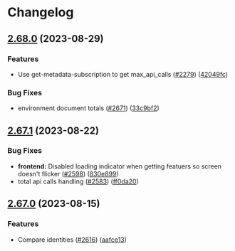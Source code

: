 # Changelog

## [2.68.0](https://github.com/Flagsmith/flagsmith/compare/flagsmith-frontend-v2.67.1...flagsmith-frontend-v2.68.0) (2023-08-29)


### Features

* Use get-metadata-subscription to get max_api_calls ([#2279](https://github.com/Flagsmith/flagsmith/issues/2279)) ([42049fc](https://github.com/Flagsmith/flagsmith/commit/42049fcca8372dc32b4dab0fb350b9d8dc15ab34))


### Bug Fixes

* environment document totals ([#2671](https://github.com/Flagsmith/flagsmith/issues/2671)) ([33c9bf2](https://github.com/Flagsmith/flagsmith/commit/33c9bf22dce4ff50e0e01a9c1351b31aee41411d))

## [2.67.1](https://github.com/Flagsmith/flagsmith/compare/v2.67.0...v2.67.1) (2023-08-22)


### Bug Fixes

* **frontend:** Disabled loading indicator when getting featuers so screen doesn't flicker ([#2598](https://github.com/Flagsmith/flagsmith/issues/2598)) ([830e899](https://github.com/Flagsmith/flagsmith/commit/830e8991e7526a0e05cbbcef22110189d4a8ba55))
* total api calls handling ([#2583](https://github.com/Flagsmith/flagsmith/issues/2583)) ([ff0da20](https://github.com/Flagsmith/flagsmith/commit/ff0da20c57c4d37829e6d32e60db35886529fc86))

## [2.67.0](https://github.com/Flagsmith/flagsmith/compare/v2.66.2...v2.67.0) (2023-08-15)


### Features

* Compare identities ([#2616](https://github.com/Flagsmith/flagsmith/issues/2616)) ([aafce13](https://github.com/Flagsmith/flagsmith/commit/aafce134fd2d078fe244e6ed983e2f05cfff820b))
